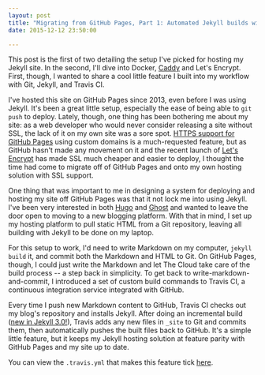 ```yaml
---
layout: post
title: "Migrating from GitHub Pages, Part 1: Automated Jekyll builds with Travis CI"
date: 2015-12-12 23:50:00

---
```


This post is the first of two detailing the setup I've picked for hosting my Jekyll site. In the second, I'll dive into Docker, [Caddy](https://caddyserver.com) and Let's Encrypt. First, though, I wanted to share a cool little feature I built into my workflow with Git, Jekyll, and Travis CI.

I've hosted this site on GitHub Pages since 2013, even before I was using Jekyll. It's been a great little setup, especially the ease of being able to `git push` to deploy. Lately, though, one thing has been bothering me about my site: as a web developer who would never consider releasing a site without SSL, the lack of it on my own site was a sore spot. [HTTPS support for GitHub Pages](https://github.com/isaacs/github/issues/156) using custom domains is a much-requested feature, but as GitHub hasn't made any movement on it and the recent launch of [Let's Encrypt](https://letsencrypt.org) has made SSL much cheaper and easier to deploy, I thought the time had come to migrate off of GitHub Pages and onto my own hosting solution with SSL support.

One thing that was important to me in designing a system for deploying and hosting my site off GitHub Pages was that it not lock me into using Jekyll. I've been very interested in both [Hugo](https://gohugo.io/) and [Ghost](https://ghost.org/) and wanted to leave the door open to moving to a new blogging platform. With that in mind, I set up my hosting platform to pull static HTML from a Git repository, leaving all building with Jekyll to be done on my laptop.

For this setup to work, I'd need to write Markdown on my computer, `jekyll build` it, and commit both the Markdown and HTML to Git. On GitHub Pages, though, I could just write the Markdown and let The Cloud take care of the build process -- a step back in simplicity. To get back to write-markdown-and-commit, I introduced a set of custom build commands to Travis CI, a continuous integration service integrated with GitHub.

Every time I push new Markdown content to GitHub, Travis CI checks out my blog's repository and installs Jekyll. After doing an incremental build ([new in Jekyll 3.0!](https://github.com/jekyll/jekyll/pull/3116)), Travis adds any new files in `_site` to Git and commits them, then automatically pushes the built files back to GitHub. It's a simple little feature, but it keeps my Jekyll hosting solution at feature parity with GitHub Pages and my site up to date.

You can view the `.travis.yml` that makes this feature tick [here](https://github.com/bjacobel/bjacobel.com/blob/master/.travis.yml).
